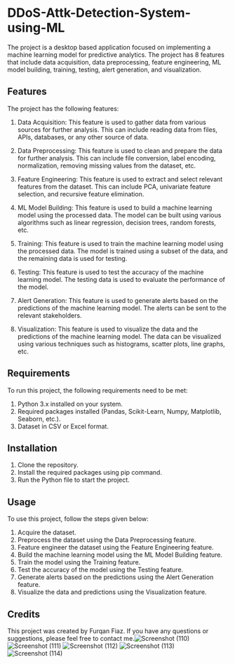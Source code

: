 # DDoS-Attk-Detection-System-using-ML

The project is a desktop based application focused on implementing a machine learning model for predictive analytics. The project has 8 features that include data acquisition, data preprocessing, feature engineering, ML model building, training, testing, alert generation, and visualization.

## Features

The project has the following features:

1. Data Acquisition: This feature is used to gather data from various sources for further analysis. This can include reading data from files, APIs, databases, or any other source of data.

2. Data Preprocessing: This feature is used to clean and prepare the data for further analysis. This can include file conversion, label encoding, normalization, removing missing values from the dataset, etc.

3. Feature Engineering: This feature is used to extract and select relevant features from the dataset. This can include PCA, univariate feature selection, and recursive feature elimination.

4. ML Model Building: This feature is used to build a machine learning model using the processed data. The model can be built using various algorithms such as linear regression, decision trees, random forests, etc.

5. Training: This feature is used to train the machine learning model using the processed data. The model is trained using a subset of the data, and the remaining data is used for testing.

6. Testing: This feature is used to test the accuracy of the machine learning model. The testing data is used to evaluate the performance of the model.

7. Alert Generation: This feature is used to generate alerts based on the predictions of the machine learning model. The alerts can be sent to the relevant stakeholders.

8. Visualization: This feature is used to visualize the data and the predictions of the machine learning model. The data can be visualized using various techniques such as histograms, scatter plots, line graphs, etc.

## Requirements

To run this project, the following requirements need to be met:

1. Python 3.x installed on your system.
2. Required packages installed (Pandas, Scikit-Learn, Numpy, Matplotlib, Seaborn, etc.).
3. Dataset in CSV or Excel format.

## Installation

1. Clone the repository.
2. Install the required packages using pip command.
3. Run the Python file to start the project.

## Usage

To use this project, follow the steps given below:

1. Acquire the dataset.
2. Preprocess the dataset using the Data Preprocessing feature.
3. Feature engineer the dataset using the Feature Engineering feature.
4. Build the machine learning model using the ML Model Building feature.
5. Train the model using the Training feature.
6. Test the accuracy of the model using the Testing feature.
7. Generate alerts based on the predictions using the Alert Generation feature.
8. Visualize the data and predictions using the Visualization feature.

## Credits

This project was created by Furqan Fiaz. If you have any questions or suggestions, please feel free to contact me.![Screenshot (110)](https://github.com/Furqaann/DDoS-Attk-Detection-System-using-ML/assets/94382218/9897a2d7-29ca-476f-b00f-aff5df1c4b5f)
![Screenshot (111)](https://github.com/Furqaann/DDoS-Attk-Detection-System-using-ML/assets/94382218/90b1e7d1-a6e4-4be7-bb5c-29de9e11dec6)
![Screenshot (112)](https://github.com/Furqaann/DDoS-Attk-Detection-System-using-ML/assets/94382218/cf29660a-261a-46ee-bc23-b0078bc75c27)
![Screenshot (113)](https://github.com/Furqaann/DDoS-Attk-Detection-System-using-ML/assets/94382218/dcbc794e-ed73-4f9f-b0c1-cf462d8336cd)
![Screenshot (114)](https://github.com/Furqaann/DDoS-Attk-Detection-System-using-ML/assets/94382218/9c5a35b7-5a69-469a-b4f1-266f1f78435b)

